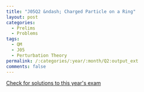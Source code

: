 ```yaml
---
title: "J05Q2 &ndash; Charged Particle on a Ring"
layout: post
categories:
  - Prelims
  - Problems
tags:
  - QM
  - J05
  - Perturbation Theory
permalink: /:categories/:year/:month/Q2:output_ext
comments: false
---
```

<object data="2005J2Q.pdf" type="application/pdf" width="100%" height="500"></object>
<div class="message"><a href='https://princetonprelim.com/prelim/14/'>Check for solutions to this year's exam</a></div>